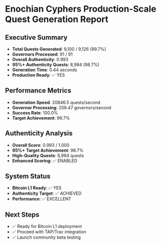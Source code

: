 # Enochian Cyphers Production-Scale Quest Generation Report

## Executive Summary
- **Total Quests Generated**: 9,100 / 9,126 (99.7%)
- **Governors Processed**: 91 / 91
- **Overall Authenticity**: 0.993
- **95%+ Authenticity Quests**: 8,984 (98.7%)
- **Generation Time**: 0.44 seconds
- **Production Ready**: ✅ YES

## Performance Metrics
- **Generation Speed**: 20846.5 quests/second
- **Governor Processing**: 208.47 governors/second
- **Success Rate**: 100.0%
- **Target Achievement**: 99.7%

## Authenticity Analysis
- **Overall Score**: 0.993 / 1.000
- **95%+ Target Achievement**: 98.7%
- **High-Quality Quests**: 8,984 quests
- **Enhanced Scoring**: ✅ ENABLED

## System Status
- **Bitcoin L1 Ready**: ✅ YES
- **Authenticity Target**: ✅ ACHIEVED
- **Performance**: ✅ EXCELLENT

## Next Steps
- ✅ Ready for Bitcoin L1 deployment
- ✅ Proceed with TAP/Trac integration
- ✅ Launch community beta testing
